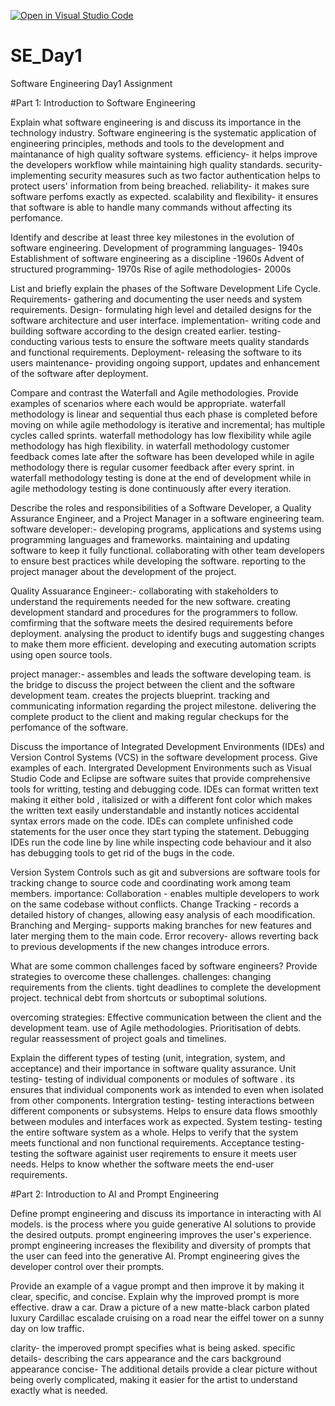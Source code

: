 [![Open in Visual Studio Code](https://classroom.github.com/assets/open-in-vscode-2e0aaae1b6195c2367325f4f02e2d04e9abb55f0b24a779b69b11b9e10269abc.svg)](https://classroom.github.com/online_ide?assignment_repo_id=18391129&assignment_repo_type=AssignmentRepo)
# SE_Day1
Software Engineering Day1 Assignment

#Part 1: Introduction to Software Engineering

Explain what software engineering is and discuss its importance in the technology industry.
Software engineering is the systematic application of engineering principles, methods and tools to the development and maintanance of high quality software systems.
efficiency- it helps improve the developers workflow while maintaining high quality standards.
security- implementing security measures such as two factor authentication helps to protect users' information from being breached.
reliability- it makes sure software perfoms exactly as expected.
scalability and flexibility- it ensures that software is able to handle many commands without affecting its perfomance.

Identify and describe at least three key milestones in the evolution of software engineering.
Development of programming languages- 1940s
Establishment of software engineering as a discipline -1960s
Advent of structured programming- 1970s
Rise of agile methodologies- 2000s

List and briefly explain the phases of the Software Development Life Cycle.
Requirements- gathering and documenting the user needs and system requirements.
Design- formulating high level and detailed designs for the software architecture and user interface.
implementation- writing code and building software according to the design created earlier.
testing- conducting various tests to ensure the software meets quality standards and functional requirements.
Deployment- releasing the software to its users
maintenance- providing ongoing support, updates and enhancement of the software after deployment.

Compare and contrast the Waterfall and Agile methodologies. Provide examples of scenarios where each would be appropriate.
waterfall methodology is linear and sequential thus each phase is completed before moving on while agile methodology is iterative and incremental; has multiple cycles called sprints.
waterfall methodology has low flexibility while agile methodology has high flexibility.
in waterfall methodology customer feedback comes late after the software has been developed while in agile methodology there is regular cusomer feedback after every sprint.
in waterfall methodology testing is done at the end of development while in agile methodology testing is done continuously after every iteration.

Describe the roles and responsibilities of a Software Developer, a Quality Assurance Engineer, and a Project Manager in a software engineering team.
software developer:- developing programs, applications and systems using programming languages and frameworks.
                     maintaining and updating software to keep it fully functional.
                     collaborating with other team developers to ensure best practices while developing the software.
                     reporting to the project manager about the development of the project.

Quality Assuarance Engineer:- collaborating with stakeholders to understand the requirements needed for the new software.
                              creating development standard and procedures for the programmers to follow.
                              comfirming that the software meets the desired requirements before deployment.
                              analysing the product to identify bugs and suggesting changes to make them more efficient.
                              developing and executing automation scripts using open source tools.

project manager:- assembles and leads the software developing team.
                  is the bridge to discuss the project between the client and the software development team.
                  creates the projects blueprint.
                  tracking and communicating information regarding the project milestone.
                  delivering the complete product to the client and making regular checkups for the perfomance of the software.

Discuss the importance of Integrated Development Environments (IDEs) and Version Control Systems (VCS) in the software development process. Give examples of each.
Intergrated Development Environments such as Visual Studio Code and Eclipse are software suites that provide comprehensive tools for writting, testing and debugging code.
IDEs can format written text making it either bold , italisized or with a different font color which makes the written text easily understandable and instantly notices accidental syntax errors made on the code.
IDEs can complete unfinished code statements for the user once they start typing the statement.
Debugging IDEs run the code line by line while inspecting code behaviour and it also has debugging tools to get rid of the bugs in the code.

Version System Controls such as git and subversions are software tools for tracking change to source code and coordinating work among team members.
importance: 
            Collaboration - enables multiple developers to work on the same codebase  without conflicts.
            Change Tracking - records a detailed history of changes, allowing easy analysis of each moodification.
            Branching and Merging- supports making branches for new features and later merging them to the main code.
            Error recovery- allows reverting back to previous developments if the new changes introduce errors.
            
What are some common challenges faced by software engineers? Provide strategies to overcome these challenges.
challenges:
           changing requirements from the clients. 
           tight deadlines to complete the development project.
           technical debt from shortcuts or suboptimal solutions.

overcoming strategies:
                      Effective communication between the client and the development team.
                      use of Agile methodologies.
                      Prioritisation of debts.
                      regular reassessment of project goals and timelines.

Explain the different types of testing (unit, integration, system, and acceptance) and their importance in software quality assurance.
Unit testing- testing of individual components or modules of software . its ensures that individual components work as intended to even when isolated from other components.
Intergration testing- testing interactions between different components or subsystems. Helps to ensure data flows smoothly between modules and interfaces work as expected.
System testing- testing the entire software system as a whole. Helps to verify that the system meets functional and non functional requirements.
Acceptance testing- testing the software againist user reqirements to ensure it meets user needs. Helps to know whether the software meets the end-user requirements.

#Part 2: Introduction to AI and Prompt Engineering


Define prompt engineering and discuss its importance in interacting with AI models.
is the process where you guide generative AI solutions to provide the desired outputs.
prompt engineering improves the user's experience.
prompt engineering increases the flexibility and diversity of prompts that the user can feed into the generative AI.
Prompt engineering gives the developer control over their prompts.

Provide an example of a vague prompt and then improve it by making it clear, specific, and concise. Explain why the improved prompt is more effective.
draw a car.
Draw a picture of a new matte-black carbon plated luxury Cardillac escalade cruising on a road near the eiffel tower on a sunny day on low traffic. 

clarity- the imperoved prompt specifies what is being asked.
specific details- describing the cars appearance and the cars background appearance 
concise- The additional details provide a clear picture without being overly complicated, making it easier for the artist to understand exactly what is needed.
